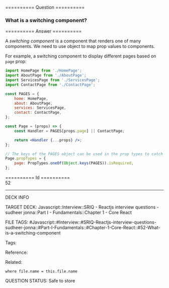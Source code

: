 ========== Question ==========  

### What is a switching component?  

========== Answer ==========  

A _switching component_ is a component that renders one of many components. We need to use object to map prop values to components.

For example, a switching component to display different pages based on `page` prop:

```jsx
import HomePage from './HomePage';
import AboutPage from './AboutPage';
import ServicesPage from './ServicesPage';
import ContactPage from './ContactPage';

const PAGES = {
    home: HomePage,
    about: AboutPage,
    services: ServicesPage,
    contact: ContactPage,
};

const Page = (props) => {
    const Handler = PAGES[props.page] || ContactPage;

    return <Handler {...props} />;
};

// The keys of the PAGES object can be used in the prop types to catch dev-time errors.
Page.propTypes = {
    page: PropTypes.oneOf(Object.keys(PAGES)).isRequired,
};
```

========== Id ==========  
52

---

DECK INFO

TARGET DECK: Javascript::Interview::SRIQ - Reactjs interview questions - sudheer jonna::Part I - Fundamentals::Chapter 1 - Core React

FILE TAGS: #Javascript::#Interview::#SRIQ-Reactjs-interview-questions-sudheer-jonna::#Part-I-Fundamentals::#Chapter-1-Core-React::#52-What-is-a-switching-component

Tags:

Reference:

Related:

```dataview
where file.name = this.file.name
```

QUESTION STATUS: Safe to store
